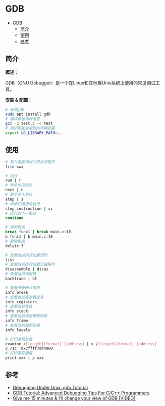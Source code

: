 # GDB

- [GDB](#gdb)
  - [简介](#简介)
  - [使用](#使用)
  - [参考](#参考)

## 简介

**概述**：

GDB（GNU Debugger）是一个在Linux和其他类Unix系统上使用的常见调试工具。

**安装 & 配置**：

``` bash
# 安装gdb
sudo apt install gdb
# 编译保留调试信息
gcc -g test.c -o test
# 添加可能会用到的环境变量
export LD_LIBRARY_PATH=..
```

## 使用

``` bash
# 导入需要调试的可执行程序
file xxx

# 运行
run | r
# 单步步过执行
next | n
# 单步步入执行
step | s
# 单步汇编指令执行
step instruction | si
# 运行到下一断点
continue

# 添加断点
break func1 | break main.c:10
b func1 | b main.c:10
# 删除断点
delete 3

# 查看当前执行位置代码
list
# 查看当前执行位置汇编指令
disassemble | disas
# 查看当前调用链
backtrace | bt

# 查看所有断点信息
info break
# 查看当前寄存器信息
info registers
# 查看当前堆栈
info stack
# 查看当前调用堆栈帧帧
info frame
# 查看当前局部变量
info locals

# 打印某地址值
examine /[length][format] [address] | x /[length][format] [address]
x /1c  0x7ffff7d44060
# 打印某变量值
print xxx | p xxx
```

## 参考

- [Debugging Under Unix: gdb Tutorial](https://www.cs.cmu.edu/~gilpin/tutorial/)
- [GDB Tutorial: Advanced Debugging Tips For C/C++ Programmers](https://www.techbeamers.com/how-to-use-gdb-top-debugging-tips/)
- [Give me 15 minutes & I'll change your view of GDB [VIDEO]](https://www.youtube.com/watch?v=PorfLSr3DDI)
